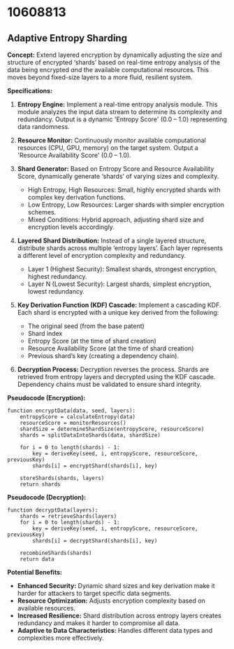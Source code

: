 # 10608813

## Adaptive Entropy Sharding

**Concept:** Extend layered encryption by dynamically adjusting the size and structure of encrypted ‘shards’ based on real-time entropy analysis of the data being encrypted *and* the available computational resources. This moves beyond fixed-size layers to a more fluid, resilient system.

**Specifications:**

1.  **Entropy Engine:** Implement a real-time entropy analysis module. This module analyzes the input data stream to determine its complexity and redundancy. Output is a dynamic 'Entropy Score' (0.0 – 1.0) representing data randomness.

2.  **Resource Monitor:**  Continuously monitor available computational resources (CPU, GPU, memory) on the target system. Output a 'Resource Availability Score' (0.0 – 1.0).

3.  **Shard Generator:** Based on Entropy Score and Resource Availability Score, dynamically generate ‘shards’ of varying sizes and complexity. 
    *   High Entropy, High Resources: Small, highly encrypted shards with complex key derivation functions.
    *   Low Entropy, Low Resources: Larger shards with simpler encryption schemes.
    *   Mixed Conditions: Hybrid approach, adjusting shard size and encryption levels accordingly.

4.  **Layered Shard Distribution:** Instead of a single layered structure, distribute shards across multiple ‘entropy layers’. Each layer represents a different level of encryption complexity and redundancy.
    *   Layer 1 (Highest Security): Smallest shards, strongest encryption, highest redundancy.
    *   Layer N (Lowest Security): Largest shards, simplest encryption, lowest redundancy.

5.  **Key Derivation Function (KDF) Cascade:** Implement a cascading KDF. Each shard is encrypted with a unique key derived from the following:
    *   The original seed (from the base patent)
    *   Shard index
    *   Entropy Score (at the time of shard creation)
    *   Resource Availability Score (at the time of shard creation)
    *   Previous shard’s key (creating a dependency chain).

6.  **Decryption Process:** Decryption reverses the process. Shards are retrieved from entropy layers and decrypted using the KDF cascade. Dependency chains must be validated to ensure shard integrity.

**Pseudocode (Encryption):**

```
function encryptData(data, seed, layers):
    entropyScore = calculateEntropy(data)
    resourceScore = monitorResources()
    shardSize = determineShardSize(entropyScore, resourceScore)
    shards = splitDataIntoShards(data, shardSize)

    for i = 0 to length(shards) - 1:
        key = deriveKey(seed, i, entropyScore, resourceScore, previousKey)
        shards[i] = encryptShard(shards[i], key)

    storeShards(shards, layers)
    return shards
```

**Pseudocode (Decryption):**

```
function decryptData(layers):
    shards = retrieveShards(layers)
    for i = 0 to length(shards) - 1:
        key = deriveKey(seed, i, entropyScore, resourceScore, previousKey)
        shards[i] = decryptShard(shards[i], key)

    recombineShards(shards)
    return data
```

**Potential Benefits:**

*   **Enhanced Security:** Dynamic shard sizes and key derivation make it harder for attackers to target specific data segments.
*   **Resource Optimization:** Adjusts encryption complexity based on available resources.
*   **Increased Resilience:** Shard distribution across entropy layers creates redundancy and makes it harder to compromise all data.
*   **Adaptive to Data Characteristics:** Handles different data types and complexities more effectively.